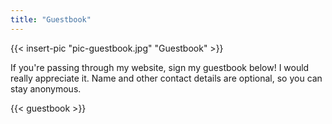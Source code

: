 ```yaml
---
title: "Guestbook"
---
```


{{< insert-pic "pic-guestbook.jpg" "Guestbook" >}}

If you're passing through my website, sign my guestbook below! I would really appreciate it. Name and other contact details are optional, so you can stay anonymous.

{{< guestbook >}}
